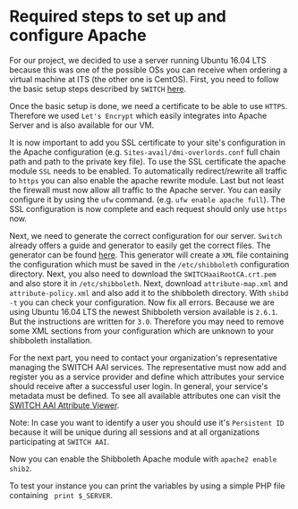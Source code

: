 # Required steps to set up and configure Apache
For our project, we decided to use a server running Ubuntu 16.04 LTS because this was one of the possible OSs you can receive when ordering a virtual machine at ITS (the other one is CentOS). 
First, you need to follow the basic setup steps described by `SWITCH` [here](https://www.switch.ch/aai/guides/sp/installation/?os=ubuntu).

Once the basic setup is done, we need a certificate to be able to use `HTTPS`. Therefore we used `Let's Encrypt` which easily integrates into Apache Server and is also available for our VM.

It is now important to add you SSL certificate to your site's configuration in the Apache configuration (e.g. `Sites-avail/dmi-overlords.conf` full chain path and path to the private key file). To use the SSL certificate the apache module `SSL` needs to be enabled. To automatically redirect/rewrite all traffic to `https` you can also enable the apache rewrite module. Last but not least the firewall must now allow all traffic to the Apache server. You can easily configure it by using the `ufw` command. (e.g. `ufw enable apache full`).
The SSL configuration is now complete and each request should only use `https` now.

Next, we need to generate the correct configuration for our server. `Switch` already offers a guide and generator to easily get the correct files. The generator can be found [here](https://www.switch.ch/aai/guides/sp/configuration/).
This generator will create a `XML` file containing the configuration which must be saved in the `/etc/shibboleth` configuration directory.
Next, you also need to download the `SWITCHaaiRootCA.crt.pem` and also store it in `/etc/shibboleth`.
Next, download `attribute-map.xml` and `attribute-policy.xml` and also add it to the shibboleth directory.
With `shibd -t` you can check your configuration. Now fix all errors. Because we are using Ubuntu 16.04 LTS the newest Shibboleth version available is `2.6.1`. But the instructions are written for `3.0`. Therefore you may need to remove some XML sections from your configuration which are unknown to your shibboleth installation.

For the next part, you need to contact your organization's representative managing the SWITCH AAI services. The representative must now add and register you as a service provider and define which attributes your service should receive after a successful user login. In general, your service's metadata must be defined.
To see all available attributes one can visit the [SWITCH AAI Attribute Viewer](https://attribute-viewer.aai.switch.ch/).

Note: In case you want to identify a user you should use it's `Persistent ID` because it will be unique during all sessions and at all organizations participating at `SWITCH AAI`.

Now you can enable the Shibboleth Apache module with `apache2 enable shib2`.

To test your instance you can print the variables by using a simple PHP file containing ` print $_SERVER`.
